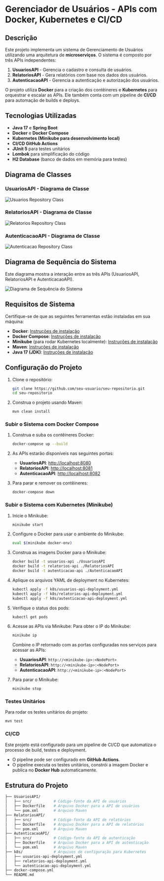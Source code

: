 
# Gerenciador de Usuários - APIs com Docker, Kubernetes e CI/CD

## Descrição
Este projeto implementa um sistema de Gerenciamento de Usuários utilizando uma arquitetura de **microserviços**. O sistema é composto por três APIs independentes:
1. **UsuariosAPI** - Gerencia o cadastro e consulta de usuários.
2. **RelatoriosAPI** - Gera relatórios com base nos dados dos usuários.
3. **AutenticacaoAPI** - Gerencia a autenticação e autorização dos usuários.

O projeto utiliza **Docker** para a criação dos contêineres e **Kubernetes** para orquestrar e escalar as APIs. Ele também conta com um pipeline de **CI/CD** para automação de builds e deploys.

## Tecnologias Utilizadas
- **Java 17** e **Spring Boot**
- **Docker** e **Docker Compose**
- **Kubernetes (Minikube para desenvolvimento local)**
- **CI/CD  GitHub Actions**
- **JUnit 5** para testes unitários
- **Lombok** para simplificação do código
- **H2 Database** (banco de dados em memória para testes)

## Diagrama de Classes

### UsuariosAPI - Diagrama de Classe
![Usuarios Repository Class](./Doc/img/UsuariosRepositoryClass.png)

### RelatoriosAPI - Diagrama de Classe
![Relatorios Repository Class](./Doc/img/RelatoriosRepositoryClass.png)

### AutenticacaoAPI - Diagrama de Classe
![Autenticacao Repository Class](./Doc/img/AutenticacaoRepositoryClass.png)

## Diagrama de Sequência do Sistema
Este diagrama mostra a interação entre as três APIs (UsuariosAPI, RelatoriosAPI e AutenticacaoAPI).

![Diagrama de Sequência do Sistema](./Doc/img/DiagramaSequenciaSistema.png)

## Requisitos de Sistema
Certifique-se de que as seguintes ferramentas estão instaladas em sua máquina:
- **Docker**: [Instruções de instalação](https://docs.docker.com/get-docker/)
- **Docker Compose**: [Instruções de instalação](https://docs.docker.com/compose/install/)
- **Minikube** (para rodar Kubernetes localmente): [Instruções de instalação](https://minikube.sigs.k8s.io/docs/start/)
- **Maven**: [Instruções de instalação](https://maven.apache.org/install.html)
- **Java 17 (JDK)**: [Instruções de instalação](https://openjdk.java.net/install/)

## Configuração do Projeto
1. Clone o repositório:
   ```bash
   git clone https://github.com/seu-usuario/seu-repositorio.git
   cd seu-repositorio
   ```

2. Construa o projeto usando Maven:
   ```bash
   mvn clean install
   ```

### Subir o Sistema com Docker Compose
1. Construa e suba os contêineres Docker:
   ```bash
   docker-compose up --build
   ```

2. As APIs estarão disponíveis nas seguintes portas:
   - **UsuariosAPI**: [http://localhost:8080](http://localhost:8080)
   - **RelatoriosAPI**: [http://localhost:8081](http://localhost:8081)
   - **AutenticacaoAPI**: [http://localhost:8082](http://localhost:8082)

3. Para parar e remover os contêineres:
   ```bash
   docker-compose down
   ```

### Subir o Sistema com Kubernetes (Minikube)
1. Inicie o Minikube:
   ```bash
   minikube start
   ```

2. Configure o Docker para usar o ambiente do Minikube:
   ```bash
   eval $(minikube docker-env)
   ```

3. Construa as imagens Docker para o Minikube:
   ```bash
   docker build -t usuarios-api ./UsuariosAPI
   docker build -t relatorios-api ./RelatoriosAPI
   docker build -t autenticacao-api ./AutenticacaoAPI
   ```

4. Aplique os arquivos YAML de deployment no Kubernetes:
   ```bash
   kubectl apply -f k8s/usuarios-api-deployment.yml
   kubectl apply -f k8s/relatorios-api-deployment.yml
   kubectl apply -f k8s/autenticacao-api-deployment.yml
   ```

5. Verifique o status dos pods:
   ```bash
   kubectl get pods
   ```

6. Acesse as APIs via Minikube:
   Para obter o IP do Minikube:
   ```bash
   minikube ip
   ```

   Combine o IP retornado com as portas configuradas nos serviços para acessar as APIs:
   - **UsuariosAPI**: `http://<minikube-ip>:<NodePort>`
   - **RelatoriosAPI**: `http://<minikube-ip>:<NodePort>`
   - **AutenticacaoAPI**: `http://<minikube-ip>:<NodePort>`

7. Para parar o Minikube:
   ```bash
   minikube stop
   ```

### Testes Unitários
Para rodar os testes unitários do projeto:
```bash
mvn test
```

### CI/CD
Este projeto está configurado para um pipeline de CI/CD que automatiza o processo de build, testes e deployment.
- O pipeline pode ser configurado em **GitHub Actions**.
- O pipeline executa os testes unitários, constrói a imagem Docker e publica no **Docker Hub** automaticamente.

## Estrutura do Projeto
```bash
├── UsuariosAPI/
│   ├── src/          # Código-fonte da API de usuários
│   ├── Dockerfile    # Arquivo Docker para a API de usuários
│   └── pom.xml       # Arquivo Maven
├── RelatoriosAPI/
│   ├── src/          # Código-fonte da API de relatórios
│   ├── Dockerfile    # Arquivo Docker para a API de relatórios
│   └── pom.xml       # Arquivo Maven
├── AutenticacaoAPI/
│   ├── src/          # Código-fonte da API de autenticação
│   ├── Dockerfile    # Arquivo Docker para a API de autenticação
│   └── pom.xml       # Arquivo Maven
├── k8s/              # Arquivos de configuração para Kubernetes
│   ├── usuarios-api-deployment.yml
│   ├── relatorios-api-deployment.yml
│   └── autenticacao-api-deployment.yml
├── docker-compose.yml
└── README.md
```
